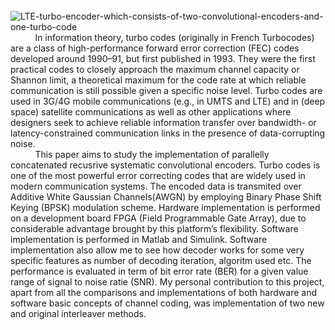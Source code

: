 
   <br /><br />&nbsp;&nbsp;&nbsp;&nbsp;&nbsp;&nbsp;&nbsp;&nbsp;&nbsp;&nbsp;&nbsp;&nbsp;&nbsp;&nbsp;&nbsp;&nbsp;&nbsp;&nbsp;&nbsp;&nbsp;&nbsp;&nbsp;&nbsp;&nbsp;&nbsp;&nbsp;&nbsp;&nbsp;![LTE-turbo-encoder-which-consists-of-two-convolutional-encoders-and-one-turbo-code](https://user-images.githubusercontent.com/73991079/104200995-f118d800-5431-11eb-9381-df6914a8ae22.jpg) <br />
 &nbsp;&nbsp;&nbsp;&nbsp;&nbsp;&nbsp;&nbsp;&nbsp;&nbsp;&nbsp;In information theory, turbo codes (originally in French Turbocodes) are a class of high-performance forward error correction (FEC) codes developed around 1990–91, but first published in 1993. They were the first practical codes to closely approach the maximum channel capacity or Shannon limit, a theoretical maximum for the code rate at which reliable communication is still possible given a specific noise level. Turbo codes are used in 3G/4G mobile communications (e.g., in UMTS and LTE) and in (deep space) satellite communications as well as other applications where designers seek to achieve reliable information transfer over bandwidth- or latency-constrained communication links in the presence of data-corrupting noise.<br />
 &nbsp;&nbsp;&nbsp;&nbsp;&nbsp;&nbsp;&nbsp;&nbsp;&nbsp;&nbsp;This paper aims to study the implementation of parallelly concatenated
recusrive systematic convolutional encoders. Turbo codes is one of the most
powerful error correcting codes that are widely used in modern communication
systems. The encoded data is transmited over Additive White Gaussian
Channels(AWGN) by employing Binary Phase Shift Keying (BPSK) modulation
scheme. Hardware implementation is performed on a development board FPGA
(Field Programmable Gate Array), due to considerable advantage brought by this
platform’s flexibility. Software implementation is performed in Matlab and
Simulink. Software implementation also allow me to see how decoder works for
some very specific features as number of decoding iteration, algoritm used etc. The
performance is evaluated in term of bit error rate (BER) for a given value range of
signal to noise ratie (SNR).
My personal contribution to this project, apart from all the comparisons
and implementations of both hardware and software basic concepts of channel
coding, was implementation of two new and original interleaver methods.
